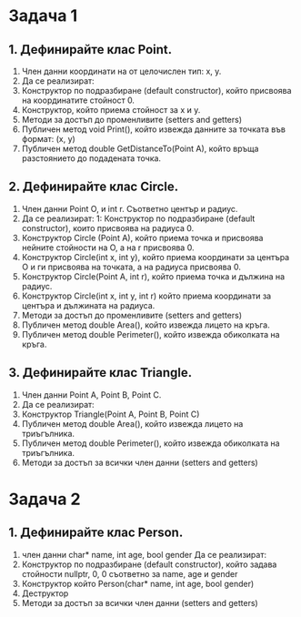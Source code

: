 # Задача 1
## 1. Дефинирайте клас Point.
1. Член данни координати на от целочислен тип: x, y.
2. Да се реализират:
  1. Конструктор по подразбиране (default constructor), който присвоява на координатите стойност 0.
  2. Конструктор, който приема стойност за x и y. 
  3. Методи за достъп до променливите (setters and getters)
  4. Публичен метод void Print(), който извежда данните за точката във формат: (x, y)
  5. Публичен метод double GetDistanceTo(Point A), който връща разстоянието до подадената точка.

## 2. Дефинирайте клас Circle.
1. Член данни Point O, и int r. Съответно център и радиус.
2. Да се реализират:
  1: Конструктор по подразбиране (default constructor), които присвоява на радиуса 0.
  2. Конструктор Circle (Point A), който приема точка и присвоява нейните стойности на O, а на r присвоява 0.
  3. Конструктор Circle(int x, int y), който приема координати за центъра O и ги присвоява на точката, а на радиуса присвоява 0.
  4. Конструктор Circle(Point A, int r), който приема точка и дължина на радиус.
  5. Конструктор Circle(int x, int y, int r) който приема координати за центъра и дължината на радиуса.
  6. Методи за достъп до променливите (setters and getters)
  7. Публичен метод double Area(), който извежда лицето на кръга.
  8. Публичен метод double Perimeter(), който извежда обиколката на кръга.

## 3. Дефинирайте клас Triangle.
1. Член данни Point A, Point B, Point C.
2. Да се реализират:
  1. Конструктор Triangle(Point A, Point B, Point C)
  2. Публичен метод double Area(), който извежда лицето на триъгълника.
  3. Публичен метод double Perimeter(), който извежда обиколката на триъгълника.
  4. Методи за достъп за всички член данни (setters and getters)

# Задача 2
## 1. Дефинирайте клас Person.
1. член данни char* name, int age, bool gender
Да се реализират:
  1. Конструктор по подразбиране (default constructor), който задава стойности nullptr, 0, 0 съответно за name, age и gender
  2. Конструктор който Person(char* name, int age, bool gender)
  3. Деструктор
  4. Методи за достъп за всички член данни (setters and getters)
